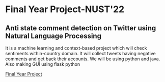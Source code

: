 
<h1>Final Year Project-NUST'22</h1>
<h2>Anti state comment detection on Twitter using Natural Language Processing</h2>
<p>It is a machine learning and context-based project which will check
sentiments within-country domain. It will collect tweets having
negative comments and get back their accounts. We will be using python and java. Also making GUI using flask python</p>
<a href="https://www.remotehub.com/portfolios/details/anti-state-comment-detection-on-twitter-using-62cbc620edae3a6ed22a9ac7">Final Year Project</a>
